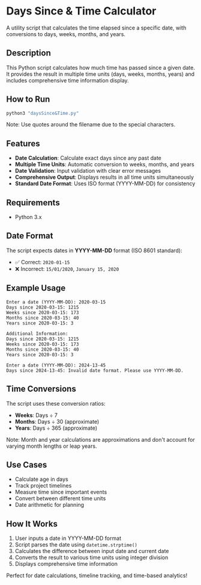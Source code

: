 # Days Since & Time Calculator

A utility script that calculates the time elapsed since a specific date, with conversions to days, weeks, months, and years.

## Description

This Python script calculates how much time has passed since a given date. It provides the result in multiple time units (days, weeks, months, years) and includes comprehensive time information display.

## How to Run

```bash
python3 "daysSince&Time.py"
```

Note: Use quotes around the filename due to the special characters.

## Features

- **Date Calculation**: Calculate exact days since any past date
- **Multiple Time Units**: Automatic conversion to weeks, months, and years
- **Date Validation**: Input validation with clear error messages
- **Comprehensive Output**: Displays results in all time units simultaneously
- **Standard Date Format**: Uses ISO format (YYYY-MM-DD) for consistency

## Requirements

- Python 3.x

## Date Format

The script expects dates in **YYYY-MM-DD** format (ISO 8601 standard):
- ✅ Correct: `2020-01-15`
- ❌ Incorrect: `15/01/2020`, `January 15, 2020`

## Example Usage

```
Enter a date (YYYY-MM-DD): 2020-03-15
Days since 2020-03-15: 1215
Weeks since 2020-03-15: 173
Months since 2020-03-15: 40
Years since 2020-03-15: 3

Additional Information:
Days since 2020-03-15: 1215
Weeks since 2020-03-15: 173
Months since 2020-03-15: 40
Years since 2020-03-15: 3
```

```
Enter a date (YYYY-MM-DD): 2024-13-45
Days since 2024-13-45: Invalid date format. Please use YYYY-MM-DD.
```

## Time Conversions

The script uses these conversion ratios:
- **Weeks**: Days ÷ 7
- **Months**: Days ÷ 30 (approximate)
- **Years**: Days ÷ 365 (approximate)

Note: Month and year calculations are approximations and don't account for varying month lengths or leap years.

## Use Cases

- Calculate age in days
- Track project timelines
- Measure time since important events
- Convert between different time units
- Date arithmetic for planning

## How It Works

1. User inputs a date in YYYY-MM-DD format
2. Script parses the date using `datetime.strptime()`
3. Calculates the difference between input date and current date
4. Converts the result to various time units using integer division
5. Displays comprehensive time information

Perfect for date calculations, timeline tracking, and time-based analytics!